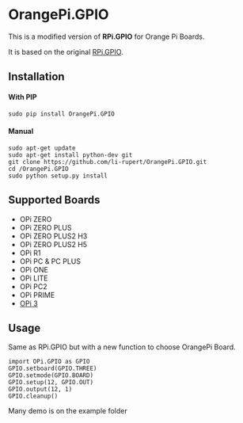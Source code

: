 # OrangePi.GPIO

This is a modified version of **RPi.GPIO** for Orange Pi Boards.

It is based on the original [RPi.GPIO](https://pypi.python.org/pypi/RPi.GPIO).

## Installation

#### With PIP

    sudo pip install OrangePi.GPIO

#### Manual

    sudo apt-get update
    sudo apt-get install python-dev git
    git clone https://github.com/li-rupert/OrangePi.GPIO.git
    cd /OrangePi.GPIO
    sudo python setup.py install

## Supported Boards

* OPi ZERO
* OPi ZERO PLUS
* OPi ZERO PLUS2 H3
* OPi ZERO PLUS2 H5
* OPi R1
* OPi PC & PC PLUS
* OPi ONE
* OPi LITE
* OPi PC2
* OPi PRIME
* [OPi 3](https://github.com/li-rupert/OrangePi.GPIO/wiki/OPi3)

## Usage

Same as RPi.GPIO but with a new function to choose OrangePi Board.

    import OPi.GPIO as GPIO
    GPIO.setboard(GPIO.THREE)
    GPIO.setmode(GPIO.BOARD)
    GPIO.setup(12, GPIO.OUT)
    GPIO.output(12, 1)
    GPIO.cleanup()

Many demo is on the example folder

